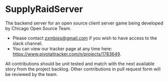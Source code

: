 # SupplyRaidServer

The backend server for an open source client server game being developed by Chicago Open Source Team. 

- Please contact zxmbies@gmail.com if you wish to have access to the slack channel. 
- You can view our tracker page at any time here: https://www.pivotaltracker.com/n/projects/1783649.

All contributions should be unit tested and match with the next available story from the project backlog. Other contributions in pull request form will be reviewed by the team.
